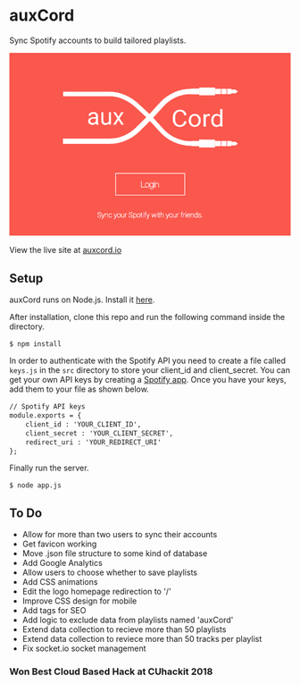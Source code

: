# auxCord

Sync Spotify accounts to build tailored playlists.

![auxCord](brand/home_page.png)

View the live site at [auxcord.io](http://auxcord.io)

## Setup

auxCord runs on Node.js. Install it [here](http://www.nodejs.org/download/).

After installation, clone this repo and run the following command inside the directory.

    $ npm install

In order to authenticate with the Spotify API you need to create a file called `keys.js` in the `src` directory
to store your client_id and client_secret. You can get your own API keys by creating a [Spotify app](https://developer.spotify.com/). Once you have your keys, add them to your file as shown below.

```
// Spotify API keys
module.exports = {
    client_id : 'YOUR_CLIENT_ID',
    client_secret : 'YOUR_CLIENT_SECRET',
    redirect_uri : 'YOUR_REDIRECT_URI'
};
```

Finally run the server.

    $ node app.js

## To Do

* Allow for more than two users to sync their accounts
* Get favicon working
* Move .json file structure to some kind of database
* Add Google Analytics
* Allow users to choose whether to save playlists
* Add CSS animations 
* Edit the logo homepage redirection to '/'
* Improve CSS design for mobile 
* Add tags for SEO
* Add logic to exclude data from playlists named 'auxCord'
* Extend data collection to recieve more than 50 playlists
* Extend data collection to reviece more than 50 tracks per playlist
* Fix socket.io socket management  

### Won Best Cloud Based Hack at CUhackit 2018